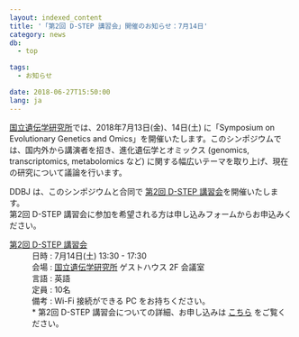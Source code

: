 ```yaml
---
layout: indexed_content
title: '「第2回 D-STEP 講習会」開催のお知らせ：7月14日'
category: news
db:
  - top

tags:
  - お知らせ

date: 2018-06-27T15:50:00
lang: ja
---
```


<p><a href="https://www.nig.ac.jp/nig/ja/">国立遺伝学研究所</a>では、2018年7月13日(金)、14日(土) に「Symposium on Evolutionary Genetics and Omics」を開催いたします。このシンポジウムでは、国内外から講演者を招き、進化遺伝学とオミックス (genomics, transcriptomics, metabolomics など) に関する幅広いテーマを取り上げ、現在の研究について議論を行います。</p>

<p>DDBJ は、このシンポジウムと合同で <a href="/training/d-step02.html#dstep">第2回 D-STEP 講習会</a>を開催いたします。<br>第2回 D-STEP 講習会に参加を希望される方は申し込みフォームからお申込みください。</a>

<dl>
    <dt><a href="/training/d-step02.html#dstep">第2回 D-STEP 講習会</a></dt>
    <dd>日時 : 7月14日(土) 13:30 - 17:30</dd>
    <dd>会場 : <a href="https://www.nig.ac.jp/nig/ja/about-nig/access_ja">国立遺伝学研究所</a> ゲストハウス 2F 会議室
    <dd>
    <dd>言語 : 英語</dd>
    <dd>定員 : 10名</dd>
    <dd>備考 : Wi-Fi 接続ができる PC をお持ちください。</dd>
    <dd><span class="red bold">*</span> 第2回 D-STEP 講習会についての詳細、お申し込みは <span class="bold"><a href="/training/d-step02.html">こちら</a></span> をご覧ください。
</dl>
